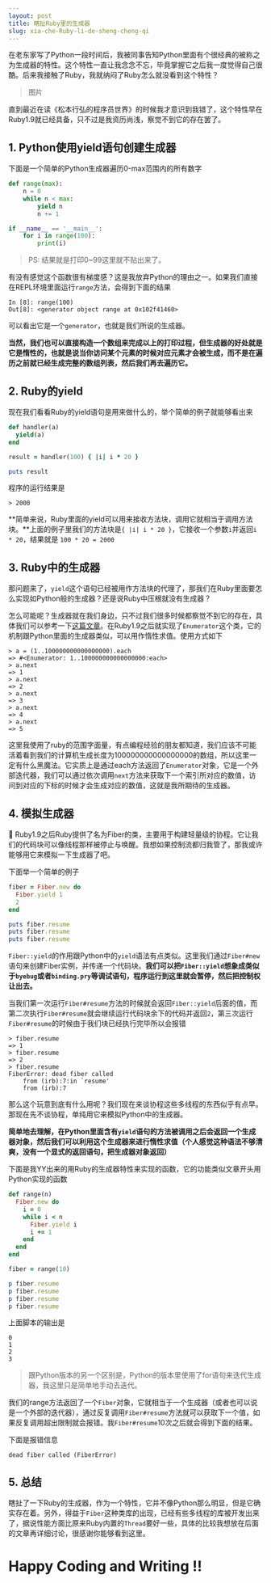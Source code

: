 ```yaml
---
layout: post
title: 瞎扯Ruby里的生成器
slug: xia-che-Ruby-li-de-sheng-cheng-qi
---
```

在老东家写了Python一段时间后，我被同事告知Python里面有个很经典的被称之为生成器的特性。这个特性一直让我念念不忘，毕竟掌握它之后我一度觉得自己很酷。后来我接触了Ruby，我就纳闷了Ruby怎么就没看到这个特性？

> 图片

直到最近在读《松本行弘的程序员世界》的时候我才意识到我错了，这个特性早在Ruby1.9就已经具备，只不过是我资历尚浅，察觉不到它的存在罢了。

## 1. Python使用yield语句创建生成器

下面是一个简单的Python生成器遍历0-max范围内的所有数字

``` python
def range(max):
    n = 0
    while n < max:
        yield n
        n += 1

if __name__ == '__main__':
    for i in range(100):
        print(i)
```

> PS: 结果就是打印0~99这里就不贴出来了。

有没有感觉这个函数很有梯度感？这是我放弃Python的理由之一。如果我们直接在REPL环境里面运行`range`方法，会得到下面的结果

```
In [8]: range(100)
Out[8]: <generator object range at 0x102f41460>
```

可以看出它是一个`generator`，也就是我们所说的生成器。

**当然，我们也可以直接构造一个数组来完成以上的打印过程，但生成器的好处就是它是惰性的，也就是说当你访问某个元素的时候对应元素才会被生成，而不是在遍历之前就已经生成完整的数组列表，然后我们再去遍历它。**

## 2. Ruby的yield

现在我们看看Ruby的yield语句是用来做什么的，举个简单的例子就能够看出来

``` ruby
def handler(a)
  yield(a)
end

result = handler(100) { |i| i * 20 }

puts result
```

程序的运行结果是

```
> 2000
```

**简单来说，Ruby里面的yield可以用来接收方法块，调用它就相当于调用方法块。**上面的例子里我们的方法块是`{ |i| i * 20 }`，它接收一个参数`i`并返回`i * 20`，结果就是 `100 * 20 = 2000`

## 3. Ruby中的生成器

那问题来了，`yield`这个语句已经被用作方法块的代理了，那我们在Ruby里面要怎么实现如Python般的生成器？还是说Ruby中压根就没有生成器？

怎么可能呢？生成器就在我们身边，只不过我们很多时候都察觉不到它的存在，具体我们可以参考一下[这篇文章](https://stackoverflow.com/questions/9052621/why-do-we-need-fibers)。在Ruby1.9之后就实现了`Enumerator`这个类，它的机制跟Python里面的生成器类似，可以用作惰性求值。使用方式如下

```
> a = (1..100000000000000000).each
=> #<Enumerator: 1..100000000000000000:each>
> a.next
=> 1
> a.next
=> 2
> a.next
=> 3
> a.next
=> 4
> a.next
=> 5
```

这里我使用了ruby的范围字面量，有点编程经验的朋友都知道，我们应该不可能活着看到我们的计算机生成长度为100000000000000000的数组，所以这里一定有什么黑魔法。它实质上是通过each方法返回了`Enumerator`对象，它是一个外部迭代器，我们可以通过依次调用`next`方法来获取下一个索引所对应的数值，访问到对应的下标的时候才会生成对应的数值，这就是我所期待的生成器。

## 4. 模拟生成器

Ruby1.9之后Ruby提供了名为Fiber的类，主要用于构建轻量级的协程。它让我们的代码块可以像线程那样被停止与唤醒。我想如果控制流都归我管了，那我或许能够用它来模拟一下生成器了吧。

下面举一个简单的例子

``` ruby
fiber = Fiber.new do
  Fiber.yield 1
  2
end

puts fiber.resume
puts fiber.resume
puts fiber.resume
```

`Fiber::yield`的作用跟Python中的`yield`语法有点类似。这里我们通过`Fiber#new`语句来创建Fiber实例，并传递一个代码块。**我们可以把`Fiber::yield`想象成类似于`byebug`或者`binding.pry`等调试语句，程序运行到这里就会暂停，然后把控制权让出去。**

当我们第一次运行`Fiber#resume`方法的时候就会返回`Fiber::yield`后面的值，而第二次执行`Fiber#resume`就会继续运行代码块余下的代码并返回`2`，第三次运行`Fiber#resume`的时候由于我们块已经执行完毕所以会报错

``` irb
> fiber.resume
=> 1
> fiber.resume
=> 2
> fiber.resume
FiberError: dead fiber called
	from (irb):7:in `resume'
	from (irb):7
```

那么这个玩意到底有什么用呢？我们现在来谈协程这些多线程的东西似乎有点早。那现在先不谈协程，单纯用它来模拟Python中的生成器。

**简单地去理解，在Python里面含有`yield`语句的方法被调用之后会返回一个生成器对象，然后我们可以利用这个生成器来进行惰性求值（个人感觉这种语法不够清爽，没有一个显式的返回语句，把生成器对象返回）**

下面是我YY出来的用Ruby的生成器特性来实现的函数，它的功能类似文章开头用Python实现的函数

``` ruby
def range(n)
  Fiber.new do
    i = 0
    while i < n
      Fiber.yield i
      i += 1
    end
  end
end

fiber = range(10)

p fiber.resume
p fiber.resume
p fiber.resume
p fiber.resume
```

上面脚本的输出是

``` irb
0
1
2
3
```

> 跟Python版本的另一个区别是，Python的版本里使用了for语句来迭代生成器，我这里只是简单地手动去迭代。

我们的range方法返回了一个`Fiber`对象，它就相当于一个生成器（或者也可以说是一个外部的迭代器），通过反复调用`Fiber#resume`方法就可以获取下一个值，如果反复调用超出限制就会报错。我`Fiber#resume`10次之后就会得到下面的结果。

下面是报错信息

``` irb
dead fiber called (FiberError)
```


## 5. 总结

瞎扯了一下Ruby的生成器，作为一个特性，它并不像Python那么明显，但是它确实存在着。另外，得益于`Fiber`这种类库的出现，已经有些多线程的库被开发出来了，据说性能方面比原来Ruby内置的`Thread`要好一些，具体的比较我想放在后面的文章再详细讨论，很感谢你能够看到这里。


# Happy Coding and Writing !!
